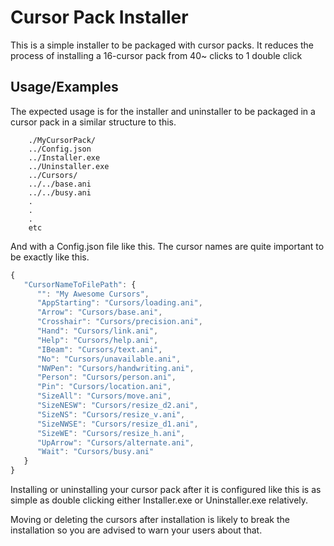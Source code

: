 
# Cursor Pack Installer

This is a simple installer to be packaged with cursor packs. It reduces the process of installing a 16-cursor pack from 40~ clicks to 1 double click



## Usage/Examples

The expected usage is for the installer and uninstaller to be packaged in a cursor pack in a similar structure to this.

```
    ./MyCursorPack/
    ../Config.json
    ../Installer.exe
    ../Uninstaller.exe
    ../Cursors/
    ../../base.ani
    ../../busy.ani
    .
    .
    .
    etc
```
And with a Config.json file like this. The cursor names are quite important to be exactly like this.

```javascript
{
   "CursorNameToFilePath": {
      "": "My Awesome Cursors",
      "AppStarting": "Cursors/loading.ani",
      "Arrow": "Cursors/base.ani",
      "Crosshair": "Cursors/precision.ani",
      "Hand": "Cursors/link.ani",
      "Help": "Cursors/help.ani",
      "IBeam": "Cursors/text.ani",
      "No": "Cursors/unavailable.ani",
      "NWPen": "Cursors/handwriting.ani",
      "Person": "Cursors/person.ani",
      "Pin": "Cursors/location.ani",
      "SizeAll": "Cursors/move.ani",
      "SizeNESW": "Cursors/resize_d2.ani",
      "SizeNS": "Cursors/resize_v.ani",
      "SizeNWSE": "Cursors/resize_d1.ani",
      "SizeWE": "Cursors/resize_h.ani",
      "UpArrow": "Cursors/alternate.ani",
      "Wait": "Cursors/busy.ani"
   }
}
```
Installing or uninstalling your cursor pack after it is configured like this is as simple as double clicking either Installer.exe or Uninstaller.exe relatively.

Moving or deleting the cursors after installation is likely to break the installation so you are advised to warn your users about that.
